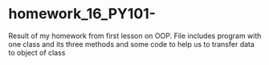 # homework_16_PY101-
Result of my homework from first lesson on OOP.
File includes program with one class and its three methods and some code to help us to transfer data to object of class
